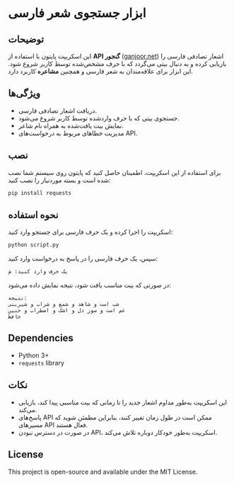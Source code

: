 # ابزار جستجوی شعر فارسی

## توضیحات
این اسکریپت پایتون با استفاده از **API گنجور** ([ganjoor.net](https://ganjoor.net/)) اشعار تصادفی فارسی را بازیابی کرده و به دنبال بیتی می‌گردد که با حرف مشخص‌شده توسط کاربر شروع شود. این ابزار برای علاقه‌مندان به شعر فارسی و همچنین **مشاعره** کاربرد دارد.

## ویژگی‌ها
- دریافت اشعار تصادفی فارسی.
- جستجوی بیتی که با حرف واردشده توسط کاربر شروع می‌شود.
- نمایش بیت یافت‌شده به همراه نام شاعر.
- مدیریت خطاهای مربوط به درخواست‌های API.

## نصب
برای استفاده از این اسکریپت، اطمینان حاصل کنید که پایتون روی سیستم شما نصب شده است و بسته موردنیاز را نصب کنید:
```sh
pip install requests
```

## نحوه استفاده
اسکریپت را اجرا کرده و یک حرف فارسی برای جستجو وارد کنید:
```sh
python script.py
```
سپس، یک حرف فارسی را در پاسخ به درخواست وارد کنید:
```sh
یک حرف وارد کنید: ش
```
در صورتی که بیت مناسب یافت شود، نتیجه نمایش داده می‌شود:
```
نتیجه:
شب است و شاهد و شمع و شراب و شیرینی
غم است و سوز دل و اشک و اضطراب و حنین
حافظ
```

## Dependencies
- Python 3+
- `requests` library

## نکات
- این اسکریپت به‌طور مداوم اشعار جدید را تا زمانی که بیت مناسبی پیدا کند، بازیابی می‌کند.
- پاسخ‌های API ممکن است در طول زمان تغییر کنند، بنابراین مطمئن شوید که مسیرهای API فعال هستند.
- در صورت در دسترس نبودن API، اسکریپت به‌طور خودکار دوباره تلاش می‌کند.

## License
This project is open-source and available under the MIT License.

